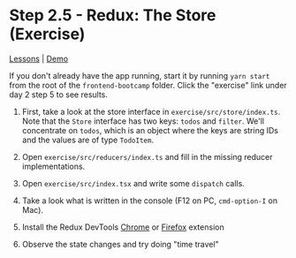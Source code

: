 # Step 2.5 - Redux: The Store (Exercise)

[Lessons](../..) | [Demo](../demo)

If you don't already have the app running, start it by running `yarn start` from the root of the `frontend-bootcamp` folder. Click the "exercise" link under day 2 step 5 to see results.

1. First, take a look at the store interface in `exercise/src/store/index.ts`. Note that the `Store` interface has two keys: `todos` and `filter`. We'll concentrate on `todos`, which is an object where the keys are string IDs and the values are of type `TodoItem`.

2. Open `exercise/src/reducers/index.ts` and fill in the missing reducer implementations.

3. Open `exercise/src/index.tsx` and write some `dispatch` calls.

4. Take a look what is written in the console (F12 on PC, `cmd-option-I` on Mac).

5. Install the Redux DevTools [Chrome](https://chrome.google.com/webstore/detail/redux-devtools/lmhkpmbekcpmknklioeibfkpmmfibljd) or [Firefox](https://addons.mozilla.org/en-US/firefox/addon/reduxdevtools) extension

6. Observe the state changes and try doing "time travel"
